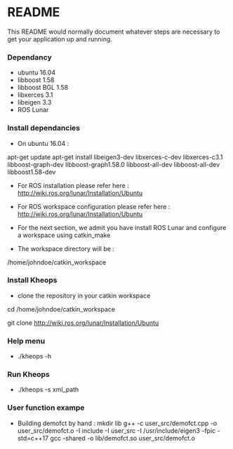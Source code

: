 # README #

This README would normally document whatever steps are necessary to get your application up and running.

### Dependancy 
* ubuntu 16.04
* libboost 1.58
* libboost BGL 1.58
* libxerces 3.1
* libeigen 3.3
* ROS Lunar 

### Install dependancies ### 
* On ubuntu 16.04 : 

apt-get update 
apt-get install libeigen3-dev libxerces-c-dev libxerces-c3.1 libboost-graph-dev libboost-graph1.58.0 libboost-all-dev libboost-all-dev libboost1.58-dev

* For ROS installation please refer here : http://wiki.ros.org/lunar/Installation/Ubuntu
* For ROS workspace configuration please refer here : http://wiki.ros.org/lunar/Installation/Ubuntu

* For the next section, we admit you have install ROS Lunar and configure a workspace using catkin_make
* The workspace directory will be :

/home/johndoe/catkin_workspace

### Install Kheops ###
* clone the repository in your catkin workspace

cd /home/johndoe/catkin_workspace

git clone http://wiki.ros.org/lunar/Installation/Ubuntu

### Help menu ###
* ./kheops -h 

### Run Kheops ###
* ./kheops -s xml_path 

### User function exampe ###

* Building demofct by hand :
mkdir lib
g++ -c user_src/demofct.cpp -o user_src/demofct.o -I include -I user_src -I /usr/include/eigen3 -fpic -std=c++17
gcc -shared -o  lib/demofct.so  user_src/demofct.o


